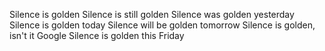 Silence is golden
Silence is still golden
Silence was golden yesterday
Silence is golden today
Silence will be golden tomorrow
Silence is golden, isn't it Google
Silence is golden this Friday
